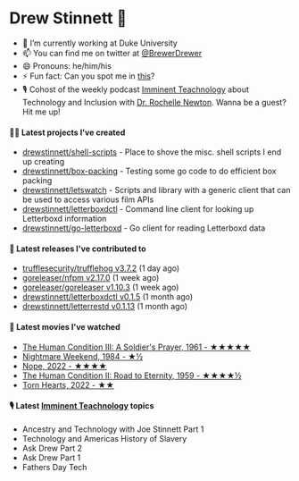 
# Drew Stinnett 👋

- 🔭 I’m currently working at Duke University
- 📫 You can find me on twitter at [@BrewerDrewer](https://twitter.com/BrewerDrewer)
- 😄 Pronouns: he/him/his
- ⚡ Fun fact: Can you spot me in [this](https://www.youtube.com/watch?v=oL9WnB0qHBA)?
- 🎙 Cohost of the weekly podcast [Imminent Teachnology](https://podcast.imminentteachnology.com/) about Technology and Inclusion with [Dr. Rochelle Newton](https://www.linkedin.com/in/drrochellenewton/). Wanna be a guest? Hit me up!

#### 👨‍💻 Latest projects I've created
- [drewstinnett/shell-scripts](https://github.com/drewstinnett/shell-scripts) - Place to shove the misc. shell scripts I end up creating
- [drewstinnett/box-packing](https://github.com/drewstinnett/box-packing) - Testing some go code to do efficient box packing
- [drewstinnett/letswatch](https://github.com/drewstinnett/letswatch) - Scripts and library with a generic client that can be used to access various film APIs
- [drewstinnett/letterboxdctl](https://github.com/drewstinnett/letterboxdctl) - Command line client for looking up Letterboxd information
- [drewstinnett/go-letterboxd](https://github.com/drewstinnett/go-letterboxd) - Go client for reading Letterboxd data

#### 🚀 Latest releases I've contributed to
- [trufflesecurity/trufflehog v3.7.2](https://github.com/trufflesecurity/trufflehog/releases/tag/v3.7.2) (1 day ago)
- [goreleaser/nfpm v2.17.0](https://github.com/goreleaser/nfpm/releases/tag/v2.17.0) (1 week ago)
- [goreleaser/goreleaser v1.10.3](https://github.com/goreleaser/goreleaser/releases/tag/v1.10.3) (1 week ago)
- [drewstinnett/letterboxdctl v0.1.5](https://github.com/drewstinnett/letterboxdctl/releases/tag/v0.1.5) (1 month ago)
- [drewstinnett/letterrestd v0.1.13](https://github.com/drewstinnett/letterrestd/releases/tag/v0.1.13) (1 month ago)

#### 🍿 Latest movies I've watched
- [The Human Condition III: A Soldier&#39;s Prayer, 1961 - ★★★★★](https://letterboxd.com/mondodrew/film/the-human-condition-iii-a-soldiers-prayer/)
- [Nightmare Weekend, 1984 - ★½](https://letterboxd.com/mondodrew/film/nightmare-weekend/)
- [Nope, 2022 - ★★★★](https://letterboxd.com/mondodrew/film/nope/)
- [The Human Condition II: Road to Eternity, 1959 - ★★★★½](https://letterboxd.com/mondodrew/film/the-human-condition-ii-road-to-eternity/)
- [Torn Hearts, 2022 - ★★](https://letterboxd.com/mondodrew/film/torn-hearts/)

#### 🎙 Latest [Imminent Teachnology](https://podcast.imminentteachnology.com/) topics
- Ancestry and Technology with Joe Stinnett Part 1
- Technology and Americas History of Slavery
- Ask Drew Part 2
- Ask Drew Part 1
- Fathers Day Tech
